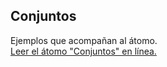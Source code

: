 ## Conjuntos

Ejemplos que acompañan al átomo.  
[Leer el átomo "Conjuntos" en línea.](https://stepik.org/lesson/104337/step/1)
